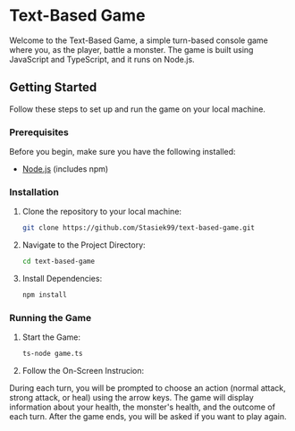 # Text-Based Game

Welcome to the Text-Based Game, a simple turn-based console game where you, as the player, battle a monster. The game is built using JavaScript and TypeScript, and it runs on Node.js.

## Getting Started

Follow these steps to set up and run the game on your local machine.

### Prerequisites

Before you begin, make sure you have the following installed:

- [Node.js](https://nodejs.org/) (includes npm)

### Installation

1. Clone the repository to your local machine:

   ```bash
   git clone https://github.com/Stasiek99/text-based-game.git

2. Navigate to the Project Directory:

    ```bash
    cd text-based-game
    
3. Install Dependencies:

    ```bash
    npm install

### Running the Game

1. Start the Game:

   ```bash
   ts-node game.ts

2. Follow the On-Screen Instrucion:

During each turn, you will be prompted to choose an action (normal attack, strong attack, or heal) using the arrow keys.
The game will display information about your health, the monster's health, and the outcome of each turn.
After the game ends, you will be asked if you want to play again.
